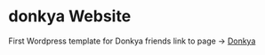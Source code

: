 # donkya Website
First Wordpress template for Donkya friends link to page -> [Donkya](www.donkya.com)
